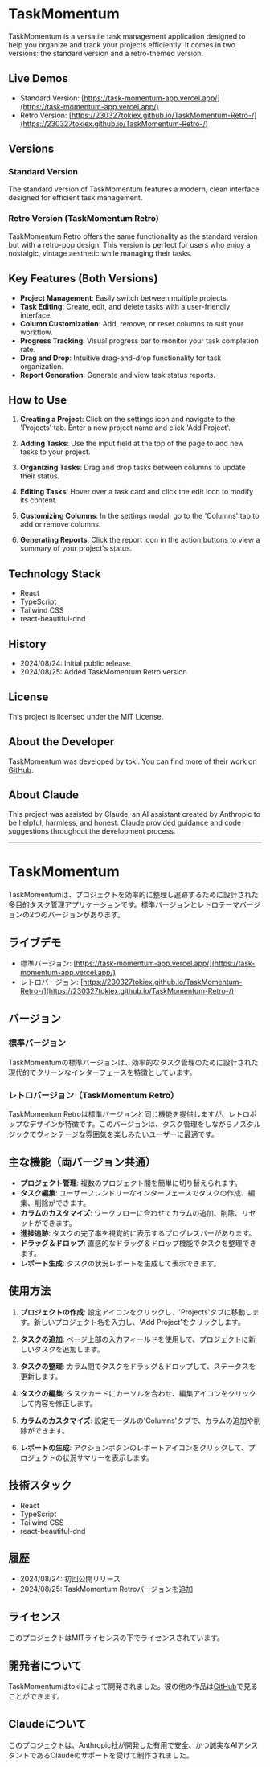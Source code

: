 # TaskMomentum

TaskMomentum is a versatile task management application designed to help you organize and track your projects efficiently. It comes in two versions: the standard version and a retro-themed version.

## Live Demos

- Standard Version: [https://task-momentum-app.vercel.app/](https://task-momentum-app.vercel.app/)
- Retro Version: [https://230327tokiex.github.io/TaskMomentum-Retro-/](https://230327tokiex.github.io/TaskMomentum-Retro-/)

## Versions

### Standard Version

The standard version of TaskMomentum features a modern, clean interface designed for efficient task management.

### Retro Version (TaskMomentum Retro)

TaskMomentum Retro offers the same functionality as the standard version but with a retro-pop design. This version is perfect for users who enjoy a nostalgic, vintage aesthetic while managing their tasks.

## Key Features (Both Versions)

- **Project Management**: Easily switch between multiple projects.
- **Task Editing**: Create, edit, and delete tasks with a user-friendly interface.
- **Column Customization**: Add, remove, or reset columns to suit your workflow.
- **Progress Tracking**: Visual progress bar to monitor your task completion rate.
- **Drag and Drop**: Intuitive drag-and-drop functionality for task organization.
- **Report Generation**: Generate and view task status reports.

## How to Use

1. **Creating a Project**: Click on the settings icon and navigate to the 'Projects' tab. Enter a new project name and click 'Add Project'.

2. **Adding Tasks**: Use the input field at the top of the page to add new tasks to your project.

3. **Organizing Tasks**: Drag and drop tasks between columns to update their status.

4. **Editing Tasks**: Hover over a task card and click the edit icon to modify its content.

5. **Customizing Columns**: In the settings modal, go to the 'Columns' tab to add or remove columns.

6. **Generating Reports**: Click the report icon in the action buttons to view a summary of your project's status.

## Technology Stack

- React
- TypeScript
- Tailwind CSS
- react-beautiful-dnd

## History

- 2024/08/24: Initial public release
- 2024/08/25: Added TaskMomentum Retro version

## License

This project is licensed under the MIT License.

## About the Developer

TaskMomentum was developed by toki. You can find more of their work on [GitHub](https://github.com/230327tokiex).

## About Claude

This project was assisted by Claude, an AI assistant created by Anthropic to be helpful, harmless, and honest. Claude provided guidance and code suggestions throughout the development process.

---

# TaskMomentum

TaskMomentumは、プロジェクトを効率的に整理し追跡するために設計された多目的タスク管理アプリケーションです。標準バージョンとレトロテーマバージョンの2つのバージョンがあります。

## ライブデモ

- 標準バージョン: [https://task-momentum-app.vercel.app/](https://task-momentum-app.vercel.app/)
- レトロバージョン: [https://230327tokiex.github.io/TaskMomentum-Retro-/](https://230327tokiex.github.io/TaskMomentum-Retro-/)

## バージョン

### 標準バージョン

TaskMomentumの標準バージョンは、効率的なタスク管理のために設計された現代的でクリーンなインターフェースを特徴としています。

### レトロバージョン（TaskMomentum Retro）

TaskMomentum Retroは標準バージョンと同じ機能を提供しますが、レトロポップなデザインが特徴です。このバージョンは、タスク管理をしながらノスタルジックでヴィンテージな雰囲気を楽しみたいユーザーに最適です。

## 主な機能（両バージョン共通）

- **プロジェクト管理**: 複数のプロジェクト間を簡単に切り替えられます。
- **タスク編集**: ユーザーフレンドリーなインターフェースでタスクの作成、編集、削除ができます。
- **カラムのカスタマイズ**: ワークフローに合わせてカラムの追加、削除、リセットができます。
- **進捗追跡**: タスクの完了率を視覚的に表示するプログレスバーがあります。
- **ドラッグ＆ドロップ**: 直感的なドラッグ＆ドロップ機能でタスクを整理できます。
- **レポート生成**: タスクの状況レポートを生成して表示できます。

## 使用方法

1. **プロジェクトの作成**: 設定アイコンをクリックし、'Projects'タブに移動します。新しいプロジェクト名を入力し、'Add Project'をクリックします。

2. **タスクの追加**: ページ上部の入力フィールドを使用して、プロジェクトに新しいタスクを追加します。

3. **タスクの整理**: カラム間でタスクをドラッグ＆ドロップして、ステータスを更新します。

4. **タスクの編集**: タスクカードにカーソルを合わせ、編集アイコンをクリックして内容を修正します。

5. **カラムのカスタマイズ**: 設定モーダルの'Columns'タブで、カラムの追加や削除ができます。

6. **レポートの生成**: アクションボタンのレポートアイコンをクリックして、プロジェクトの状況サマリーを表示します。

## 技術スタック

- React
- TypeScript
- Tailwind CSS
- react-beautiful-dnd

## 履歴

- 2024/08/24: 初回公開リリース
- 2024/08/25: TaskMomentum Retroバージョンを追加

## ライセンス

このプロジェクトはMITライセンスの下でライセンスされています。

## 開発者について

TaskMomentumはtokiによって開発されました。彼の他の作品は[GitHub](https://github.com/230327tokiex)で見ることができます。

## Claudeについて

このプロジェクトは、Anthropic社が開発した有用で安全、かつ誠実なAIアシスタントであるClaudeのサポートを受けて制作されました。